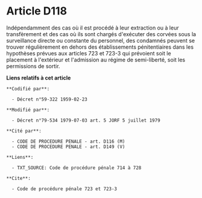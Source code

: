# Article D118

Indépendamment des cas où il est procédé à leur extraction ou à leur transfèrement et des cas où ils sont chargés d'exécuter
des corvées sous la surveillance directe ou constante du personnel, des condamnés peuvent se trouver régulièrement en dehors
des établissements pénitentiaires dans les hypothèses prévues aux articles 723 et 723-3 qui prévoient soit le placement à
l'extérieur et l'admission au régime de semi-liberté, soit les permissions de sortir.

**Liens relatifs à cet article**

	**Codifié par**:

	  - Décret n°59-322 1959-02-23

	**Modifié par**:

	  - Décret n°79-534 1979-07-03 art. 5 JORF 5 juillet 1979

	**Cité par**:

	  - CODE DE PROCEDURE PENALE - art. D116 (M)
	  - CODE DE PROCEDURE PENALE - art. D149 (V)

	**Liens**:

	  - TXT_SOURCE: Code de procédure pénale 714 à 728

	**Cite**:

	  - Code de procédure pénale 723 et 723-3
